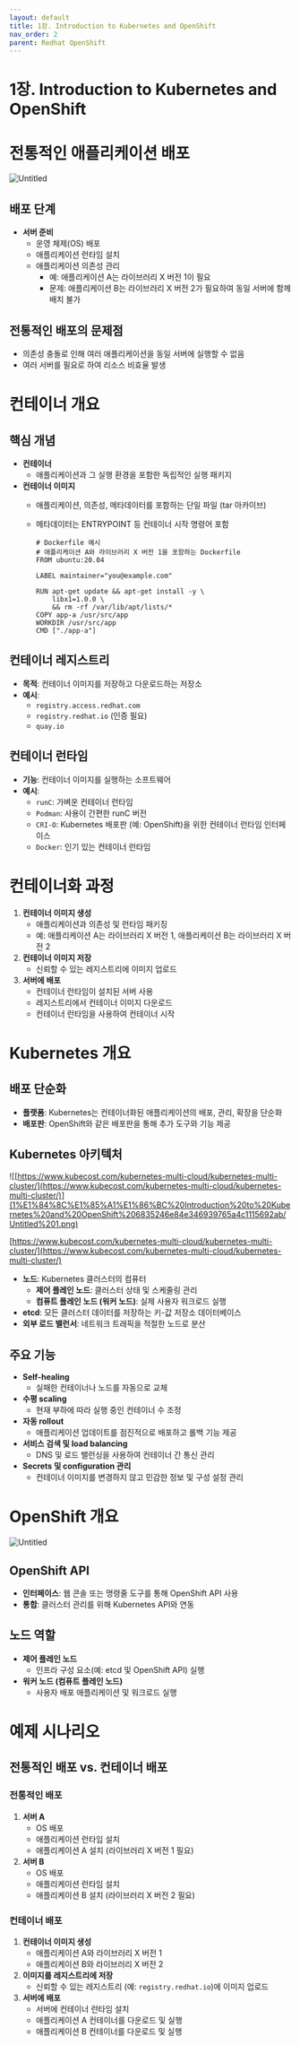 ```yaml
---
layout: default
title: 1장. Introduction to Kubernetes and OpenShift
nav_order: 2
parent: Redhat OpenShift
---
```


# 1장. Introduction to Kubernetes and OpenShift

# 전통적인 애플리케이션 배포

![Untitled](1%E1%84%8C%E1%85%A1%E1%86%BC%20Introduction%20to%20Kubernetes%20and%20OpenShift%206835246e84e346939765a4c1115692ab/Untitled.png)

## 배포 단계

- **서버 준비**
    - 운영 체제(OS) 배포
    - 애플리케이션 런타임 설치
    - 애플리케이션 의존성 관리
        - 예: 애플리케이션 A는 라이브러리 X 버전 1이 필요
        - 문제: 애플리케이션 B는 라이브러리 X 버전 2가 필요하여 동일 서버에 함께 배치 불가

## 전통적인 배포의 문제점

- 의존성 충돌로 인해 여러 애플리케이션을 동일 서버에 실행할 수 없음
- 여러 서버를 필요로 하여 리소스 비효율 발생

# 컨테이너 개요

## 핵심 개념

- **컨테이너**
    - 애플리케이션과 그 실행 환경을 포함한 독립적인 실행 패키지
- **컨테이너 이미지**
    - 애플리케이션, 의존성, 메타데이터를 포함하는 단일 파일 (tar 아카이브)
    - 메타데이터는 ENTRYPOINT 등 컨테이너 시작 명령어 포함
        
        ```docker
        # Dockerfile 예시
        # 애플리케이션 A와 라이브러리 X 버전 1을 포함하는 Dockerfile
        FROM ubuntu:20.04
        
        LABEL maintainer="you@example.com"
        
        RUN apt-get update && apt-get install -y \
            libx1=1.0.0 \
            && rm -rf /var/lib/apt/lists/*
        COPY app-a /usr/src/app
        WORKDIR /usr/src/app
        CMD ["./app-a"]
        ```
        

## 컨테이너 레지스트리

- **목적**: 컨테이너 이미지를 저장하고 다운로드하는 저장소
- **예시**:
    - `registry.access.redhat.com`
    - `registry.redhat.io` (인증 필요)
    - `quay.io`

## 컨테이너 런타임

- **기능**: 컨테이너 이미지를 실행하는 소프트웨어
- **예시**:
    - `runC`: 가벼운 컨테이너 런타임
    - `Podman`: 사용이 간편한 runC 버전
    - `CRI-O`: Kubernetes 배포판 (예: OpenShift)을 위한 컨테이너 런타임 인터페이스
    - `Docker`: 인기 있는 컨테이너 런타임

# 컨테이너화 과정

1. **컨테이너 이미지 생성**
    - 애플리케이션과 의존성 및 런타임 패키징
    - 예: 애플리케이션 A는 라이브러리 X 버전 1, 애플리케이션 B는 라이브러리 X 버전 2
2. **컨테이너 이미지 저장**
    - 신뢰할 수 있는 레지스트리에 이미지 업로드
3. **서버에 배포**
    - 컨테이너 런타임이 설치된 서버 사용
    - 레지스트리에서 컨테이너 이미지 다운로드
    - 컨테이너 런타임을 사용하여 컨테이너 시작

# Kubernetes 개요

## 배포 단순화

- **플랫폼**: Kubernetes는 컨테이너화된 애플리케이션의 배포, 관리, 확장을 단순화
- **배포판**: OpenShift와 같은 배포판을 통해 추가 도구와 기능 제공

## Kubernetes 아키텍처

![[https://www.kubecost.com/kubernetes-multi-cloud/kubernetes-multi-cluster/](https://www.kubecost.com/kubernetes-multi-cloud/kubernetes-multi-cluster/)](1%E1%84%8C%E1%85%A1%E1%86%BC%20Introduction%20to%20Kubernetes%20and%20OpenShift%206835246e84e346939765a4c1115692ab/Untitled%201.png)

[https://www.kubecost.com/kubernetes-multi-cloud/kubernetes-multi-cluster/](https://www.kubecost.com/kubernetes-multi-cloud/kubernetes-multi-cluster/)

- **노드**: Kubernetes 클러스터의 컴퓨터
    - **제어 플레인 노드**: 클러스터 상태 및 스케줄링 관리
    - **컴퓨트 플레인 노드 (워커 노드)**: 실제 사용자 워크로드 실행
- **etcd**: 모든 클러스터 데이터를 저장하는 키-값 저장소 데이터베이스
- **외부 로드 밸런서**: 네트워크 트래픽을 적절한 노드로 분산

## 주요 기능

- **Self-healing**
    - 실패한 컨테이너나 노드를 자동으로 교체
- **수평 scaling**
    - 현재 부하에 따라 실행 중인 컨테이너 수 조정
- **자동 rollout**
    - 애플리케이션 업데이트를 점진적으로 배포하고 롤백 기능 제공
- **서비스 검색 및 load balancing**
    - DNS 및 로드 밸런싱을 사용하여 컨테이너 간 통신 관리
- **Secrets 및 configuration 관리**
    - 컨테이너 이미지를 변경하지 않고 민감한 정보 및 구성 설정 관리

# OpenShift 개요

![Untitled](1%E1%84%8C%E1%85%A1%E1%86%BC%20Introduction%20to%20Kubernetes%20and%20OpenShift%206835246e84e346939765a4c1115692ab/Untitled%202.png)

## OpenShift API

- **인터페이스**: 웹 콘솔 또는 명령줄 도구를 통해 OpenShift API 사용
- **통합**: 클러스터 관리를 위해 Kubernetes API와 연동

## 노드 역할

- **제어 플레인 노드**
    - 인프라 구성 요소(예: etcd 및 OpenShift API) 실행
- **워커 노드 (컴퓨트 플레인 노드)**
    - 사용자 배포 애플리케이션 및 워크로드 실행

# 예제 시나리오

## 전통적인 배포 vs. 컨테이너 배포

### 전통적인 배포

1. **서버 A**
    - OS 배포
    - 애플리케이션 런타임 설치
    - 애플리케이션 A 설치 (라이브러리 X 버전 1 필요)
2. **서버 B**
    - OS 배포
    - 애플리케이션 런타임 설치
    - 애플리케이션 B 설치 (라이브러리 X 버전 2 필요)

### 컨테이너 배포

1. **컨테이너 이미지 생성**
    - 애플리케이션 A와 라이브러리 X 버전 1
    - 애플리케이션 B와 라이브러리 X 버전 2
2. **이미지를 레지스트리에 저장**
    - 신뢰할 수 있는 레지스트리 (예: `registry.redhat.io`)에 이미지 업로드
3. **서버에 배포**
    - 서버에 컨테이너 런타임 설치
    - 애플리케이션 A 컨테이너를 다운로드 및 실행
    - 애플리케이션 B 컨테이너를 다운로드 및 실행